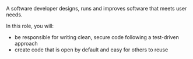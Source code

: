 A software developer designs, runs and improves software that meets user needs.

In this role, you will:

- be responsible for writing clean, secure code following a test-driven approach
- create code that is open by default and easy for others to reuse
